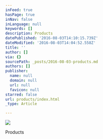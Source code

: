 ```yaml
---
inFeed: true
hasPage: true
inNav: false
inLanguage: null
keywords: []
description: Products
datePublished: '2016-08-03T14:10:15.739Z'
dateModified: '2016-08-03T14:04:52.558Z'
title: ''
author: []
via: {}
sourcePath: _posts/2016-08-03-products.md
authors: []
publisher:
  name: null
  domain: null
  url: null
  favicon: null
starred: false
url: products/index.html
_type: Article

---
```

![](https://the-grid-user-content.s3-us-west-2.amazonaws.com/257b4cf5-fd8c-4593-ba81-74145fa9a7e5.png)

Products